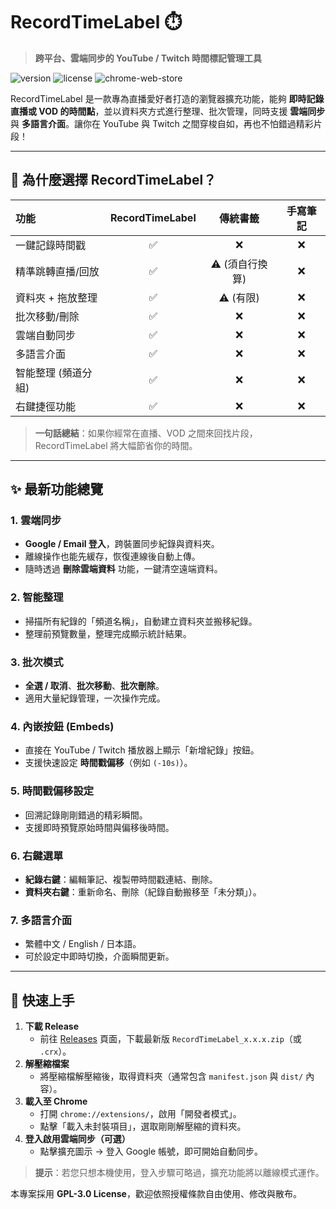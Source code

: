 # RecordTimeLabel ⏱️

> **跨平台、雲端同步的 YouTube / Twitch 時間標記管理工具**

![version](https://img.shields.io/badge/version-2.2-blue?style=flat-square)
![license](https://img.shields.io/badge/license-GPL--3.0-blue?style=flat-square)
![chrome-web-store](https://img.shields.io/badge/Chrome%20Web%20Store-Coming%20Soon-orange?style=flat-square)

RecordTimeLabel 是一款專為直播愛好者打造的瀏覽器擴充功能，能夠 **即時記錄直播或 VOD 的時間點**，並以資料夾方式進行整理、批次管理，同時支援 **雲端同步** 與 **多語言介面**。讓你在 YouTube 與 Twitch 之間穿梭自如，再也不怕錯過精彩片段！

---

## 📌 為什麼選擇 RecordTimeLabel？

| 功能 | RecordTimeLabel | 傳統書籤 | 手寫筆記 |
| :-- | :--: | :--: | :--: |
| 一鍵記錄時間戳 | ✅ | ❌ | ❌ |
| 精準跳轉直播/回放 | ✅ | ⚠️ (須自行換算) | ❌ |
| 資料夾 + 拖放整理 | ✅ | ⚠️ (有限) | ❌ |
| 批次移動/刪除 | ✅ | ❌ | ❌ |
| 雲端自動同步 | ✅ | ❌ | ❌ |
| 多語言介面 | ✅ | ❌ | ❌ |
| 智能整理 (頻道分組) | ✅ | ❌ | ❌ |
| 右鍵捷徑功能 | ✅ | ❌ | ❌ |

> **一句話總結**：如果你經常在直播、VOD 之間來回找片段，RecordTimeLabel 將大幅節省你的時間。

---

## ✨ 最新功能總覽

### 1. 雲端同步
- **Google / Email 登入**，跨裝置同步紀錄與資料夾。
- 離線操作也能先緩存，恢復連線後自動上傳。
- 隨時透過 **刪除雲端資料** 功能，一鍵清空遠端資料。

### 2. 智能整理
- 掃描所有紀錄的「頻道名稱」，自動建立資料夾並搬移紀錄。
- 整理前預覽數量，整理完成顯示統計結果。

### 3. 批次模式
- **全選 / 取消**、**批次移動**、**批次刪除**。
- 適用大量紀錄管理，一次操作完成。

### 4. 內嵌按鈕 (Embeds)
- 直接在 YouTube / Twitch 播放器上顯示「新增紀錄」按鈕。
- 支援快速設定 **時間戳偏移**（例如 `(-10s)`）。

### 5. 時間戳偏移設定
- 回溯記錄剛剛錯過的精彩瞬間。
- 支援即時預覽原始時間與偏移後時間。

### 6. 右鍵選單
- **紀錄右鍵**：編輯筆記、複製帶時間戳連結、刪除。
- **資料夾右鍵**：重新命名、刪除（紀錄自動搬移至「未分類」）。

### 7. 多語言介面
- 繁體中文 / English / 日本語。
- 可於設定中即時切換，介面瞬間更新。


---

## 🚀 快速上手

1. **下載 Release**
   - 前往 [Releases](https://github.com/yourname/RecordTimeLabel_ui/releases) 頁面，下載最新版 `RecordTimeLabel_x.x.x.zip`（或 `.crx`）。
2. **解壓縮檔案**
   - 將壓縮檔解壓縮後，取得資料夾（通常包含 `manifest.json` 與 `dist/` 內容）。
3. **載入至 Chrome**
   - 打開 `chrome://extensions/`，啟用「開發者模式」。
   - 點擊「載入未封裝項目」，選取剛剛解壓縮的資料夾。
4. **登入啟用雲端同步（可選）**
   - 點擊擴充圖示 → 登入 Google 帳號，即可開始自動同步。

> **提示**：若您只想本機使用，登入步驟可略過，擴充功能將以離線模式運作。

本專案採用 **GPL-3.0 License**，歡迎依照授權條款自由使用、修改與散布。
